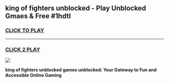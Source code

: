 
## king of fighters unblocked - Play Unblocked Gmaes & Free #1hdtl
<h3>
<a href="https://news.freeplayer.one?title=king_of_fighters_unblocked&ref=26F">CLICK TO PLAY</a></h3>
<hr>

<h3>
<a href="https://news.freeplayer.one?title=king_of_fighters_unblocked&ref=26F">CLICK 2 PLAY</a>
  
</h3>

<a href="https://news.freeplayer.one?title=king_of_fighters_unblocked&ref=26F/"><img src="https://clearcache.store/games.png"></a>


**king of fighters unblocked games unblocked: Your Gateway to Fun and Accessible Online Gaming**
